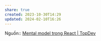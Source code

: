 ```yaml
---
share: true
created: 2023-10-30T14:29
updated: 2024-02-10T16:26
---
```

Nguồn:: [Mental model trong React | TopDev](https://topdev.vn/blog/mental-model-trong-react/)